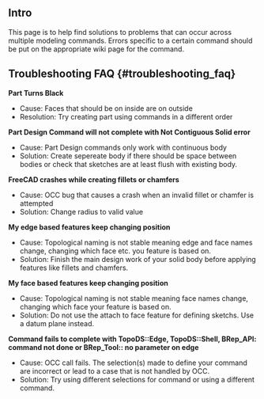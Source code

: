 ## Intro

This page is to help find solutions to problems that can occur across multiple modeling commands. Errors specific to a certain command should be put on the appropriate wiki page for the command.

## Troubleshooting FAQ {#troubleshooting_faq}

**Part Turns Black**

-   Cause: Faces that should be on inside are on outside
-   Resolution: Try creating part using commands in a different order

**Part Design Command will not complete with Not Contiguous Solid error**

-   Cause: Part Design commands only work with continuous body
-   Solution: Create sepereate body if there should be space between bodies or check that sketches are at least flush with existing body.

**FreeCAD crashes while creating fillets or chamfers**

-   Cause: OCC bug that causes a crash when an invalid fillet or chamfer is attempted
-   Solution: Change radius to valid value

**My edge based features keep changing position**

-   Cause: Topological naming is not stable meaning edge and face names change, changing which face etc. you feature is based on.
-   Solution: Finish the main design work of your solid body before applying features like fillets and chamfers.

**My face based features keep changing position**

-   Cause: Topological naming is not stable meaning face names change, changing which face your feature is based on.
-   Solution: Do not use the attach to face feature for defining sketchs. Use a datum plane instead.

**Command fails to complete with TopoDS::Edge, TopoDS::Shell, BRep\_API: command not done or BRep\_Tool:: no parameter on edge**

-   Cause: OCC call fails. The selection(s) made to define your command are incorrect or lead to a case that is not handled by OCC.
-   Solution: Try using different selections for command or using a different command.
